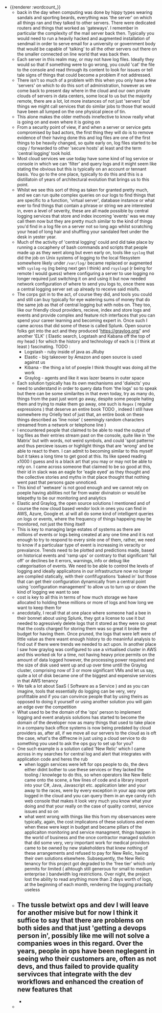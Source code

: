 - {{renderer :wordcount_}}
	- back in the day when computing was done by hippy types wearing sandals and sporting beards, everything was 'the server' on which all things ran and they talked to other servers. There were dedicated routers and things that worked as 'gateways'. I remember in particular the complexity of the mail server back then. Typically you would need to run a heavily hacked and augmented installation of sendmail in order to serve email for a university or government body that would be capable of 'talking' to all the other servers out there on the smaller connected on line world that was back then.
	- Each server in this realm may, or may not have log files. Ideally they would so that if something were to go wrong, you could 'cat' the file to the console and read through its content to look for issues or tell tale signs of things that could become a problem if not addressed.
	- There isn't so much of a problem with this when you only have a few 'servers' on which to do this sort of administration, however as we come back to present day where in the cloud and our own private clouds of servers in data centers, some local to us but the majority remote, there are a lot, lot more instances of not just 'servers' but things we might call services that do similar jobs to those that would have been all lumped on the one physical piece of tin.
	- This alone makes the older methods innefective to know really what is going on and even where it is going on
	- From a security point of view, if and when a server or service gets compromised by bad actors, the first thing they will do is to remove evidence of their having done this and log files are one of the first things to be heavily changed, so quite early on, log files started to be copy / forwarded to other 'secure hosts' at least and the term 'central logging' took hold.
	- Most cloud services we use today have some kind of log service or console in which we can 'filter' and query logs and it might seem like stating the obvious but this is typically on an account or tennant basis. You go to the one place, typically to do this and this is a distillatoin of years of architectural evolution that brings us to this point.
	- Whilst we see this sort of thing as taken for granted pretty much, and we can run quite complex queries on our logs to find things that are specific to a function, 'virtual server', database instance or what ever to find things that contain a phrase or string we are interested in, even a level of severity, these are all made possible by central logging services that store and index incoming 'events' was we may call them now but they are pretty much similar to the kind of things you'd find in a log file on a server not so long ago whilst scratching your head of long hair and shuffling your sandaled feet under the desk in yester year.
	- Much of the activity of 'central logging' could and did take place by running a cocapheny of bash commands and scripts that people made up as they went along but even early on, tools like `syslog` that did the job on Unix systems of logging to the local filesystem somewhere likely under `/var/log/` became replaced or augmented with `syslog-ng` (ng being next gen I think) and `rsyslogd` (r being for remote I would guess) where configuring a server to use logging no longer required just switching it on and using it but now needed network configuration of where to send you logs to, once there was a central logging server set up already to receive said misifs.
	- The corps got in to the act, of course they did, and tools you could and still can buy typically for eye watering sums of money that do the same job as that of central logging but with nobs on. They too, like our friendly cloud providers, recieve, index and store logs and events and provide complex and feature rich interfaces that you can spend your career learning and becoming expert in. Once such I came across that did some of these is called Splunk. Open source folks got into the act and they produced 'https://graylog.org/' and another 'ELK' ( Elastic search, Logstash and Kabana off the top of my head ) for which the history and technology of each is ( I think at least ) fascinating. TODO :
		- Logstash - ruby inside of java as JRuby
		- Elastic - big takeover by Amazon and open source is used against us
		- Kibana - the thing a lot of poeple I think thought was doing all the work
		- Graylog - agents and like it was lazer beams in outer space
	- Each solution typically has its own mechanisms and 'dialects' you need to understand in order to query data from 'the logs' so to speak but there can be some similarites in that even today, try as many do, things from the past just wont go away, despite some people hating them and trying to make them go away, one such is `Regex` ( regular expressions ) that deserve an entire book TODO , indeed I still have somewhere my Orielly text of just that, an entire book on these things described as 'line noise' ( seemingly random characters streamed from a network or telephone line )
	- I encountered people that claimed to be able to read the output of log files as their entries stream past on the console, quite like in 'the Matrix' but with words, not weird symbols, and could 'spot patterns' and thus percieve issues or highlight things that are 'wrong' and be able to react to them. I can admit to becoming similar to this myself but it takes a long time to get good at this. Its like speed reading x1000 I guess and is a black art that you may or may not be able to rely on. I came across someone that claimed to be so good at this, their id in slack was an eagle for 'eagle eyed' as they thought and the collective stories and myths in that place thought that nothing went past that persons gaze unnoticed.
	- This kind of 'wetware' is not good enough and we cannot rely on poeple having abilities not far from water divinatoin or would be telepethy to be our monitoring and analytics
	- Elastic and Graylog, the open source solutions I mentioned and of course the now cloud based vendor lock in ones you can find in AWS, Azure, Google et. al will all do some kind of intelligent queries on logs or events, where the frequency of things happeing may be monitored, not just the thing itself
	- This is key to managing large estates of systems as there are millions of events or logs being created at any one time and it is not enough to try to respond to every sinle one of them, rather, we need to know if a particulaar type of event is increasing in veracity or prevalance. Trends need to be plotted and predictions made, based on historical events and 'ramp ups' or contrary to that significant 'fall off' or declines be it errors, warnings, info or debug like categorisation of events. We need to be able to control the levels of logging and ideally applicaitons in our infrastructure now no longer are compiled statically, with their confifugrations 'baked in' but those that can get their configuration dynamically from a central point using 'configuration management' to allow us to turn up or down the kind of logging we want to see
	- cost is key to all this in terms of how much storage we have allocated to holding these millions or more of logs and how long we want to keep them for
	- anecdotally, I recall that at one place where someone had a bee in their bonnet about using Splunk, they got a license to use it but needed to agressively delete logs that it stored as they were so great that the costs charged for storing them was so great it broke the budget for having them. Once pruned, the logs that were left were of little value as there wasnt enough history to do meaninful analysis to find out if there were trends we needed to act upon. In another place I saw how graylog was configured to use a virtualised cluster in AWS and this worked ok for a time, not having heavy price permits on the amount of data logged however, the processing power required and the size of disk used went up and up over time untill the Graylog cluster, comprising now of 3 or more significant VMs and let us say, quite a lot of disk became one of the biggest and expensive services in that AWS tenancy
	- We talk a lot about SaaS ( Software as a Service ) and as you can imagine, tools that essentially do logging can be very, very profittable and if you can convince people that by using theirs as opposed to doing it yourself or using another solution you will gain an edge over the competition
	- What used to be the domain of the 'ops' person to implement logging and event analysis solutions has started to become the domain of the developer now as many things that used to take place in a company back office systems is now being predated by cloud providers as, after all, if we move all our servers to the cloud as is oft the case, what's the diffrecne in just using a cloud service to do something you used to ask the ops guy to set up for you?
	- One such example is a solution called 'New Relic' which I came across in my searches for central log and alert that integrates with application code and heres the rub
		- when loggin services were left for ops people to do, the devs either didnt bother to use these services or they lacked the tooling / knowlege to do this, so when operators like New Relic came onto the scene, a few lines of code and a library import into your C#, Java, Javascript etc. application later and your away to the races, were by every exception in your app now gets logged in the cloud and you can query them in an eye candy rich web console that makes it look very much you know what your doing and that your really on the case of quality control, service issues and so on
		- what went wrong with things like this from my observances were typically, again, the cost implicatons of these solutions and even when these were kept in budget and became pillars of the applicaiton monitoring and service managment, things happen in the world of business and the once contractor managed solution that did some very, very important work for medical providors came to be owned by new stakeholders that knew nothing of these arrangements and refused to pay for New Relic, having their own solutions elsewhere. Subsequently, the New Relic tenancy for this project got degraded to the 'free tier' which only permits for limited ( alhtough still generous for small to medium enterprise ) bandwidth log restrictions. Over night, the project lost the ability to read anything more than 2 days worth of logs, at the beginning of each month, rendering the logging practially useless
	- The tussle betwixt ops and dev I will leave for another misive but for now I think it suffice to say that there are problems on both sides and that just 'getting a devops person in', possibly like me will not solve a companies woes in this regard. Over the years, people in ops have been neglegent in seeing who their customers are, often as not devs, and thus failed to provide quality servivces that integrate with the dev workflows and enhanced the creation of new features that
		-
		-
	-